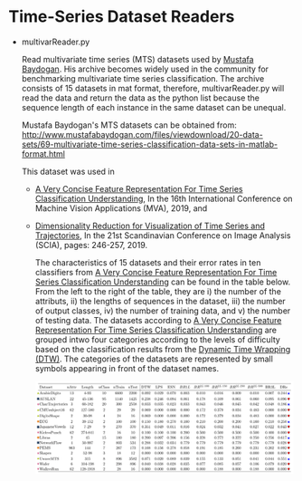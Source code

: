 # Time-Series Dataset Readers

* multivarReader.py

  Read multivariate time series (MTS) datasets used by [Mustafa Baydogan](https://asu.pure.elsevier.com/en/publications/time-series-representation-and-similarity-based-on-local-autopatt-2). His archive becomes widely used in the community for benchmarking multivariate time series classification. The archive consists of 15 datasets in mat format, therefore, multivarReader.py will read the data and return the data as the python list because the sequence length of each instance in the same dataset can be unequal. 
  
  
  Mustafa Baydogan's MTS datasets can be obtained from:
  http://www.mustafabaydogan.com/files/viewdownload/20-data-sets/69-multivariate-time-series-classification-data-sets-in-matlab-format.html

  This dataset was used in 
  * [A Very Concise Feature Representation For Time Series Classification Understanding](http://www.mva-org.jp/Proceedings/2019/papers/02-21.pdf), In the 16th International Conference on Machine Vision Applications (MVA), 2019, and 
  
  * [Dimensionality Reduction for Visualization of Time Series and Trajectories](https://link.springer.com/chapter/10.1007/978-3-030-20205-7_21), In the 21st Scandinavian Conference on Image Analysis (SCIA), pages: 246-257, 2019.
   

    The characteristics of 15 datasets and their error rates in ten classifiers from [A Very Concise Feature Representation For Time Series Classification Understanding](http://www.mva-org.jp/Proceedings/2019/papers/02-21.pdf) can be found in the table below. From the left to the right of the table, they are i) the number of the attributs, ii) the lengths of sequences in the dataset, iii) the number of output classes, iv) the number of training data, and v) the number of testing data. 
    The datasets according to  [A Very Concise Feature Representation For Time Series Classification Understanding](http://www.mva-org.jp/Proceedings/2019/papers/02-21.pdf) are grouped intwo four categories according to the levels of difficulty based on the classification results from the [Dynamic Time Wrapping (DTW)](https://asu.pure.elsevier.com/en/publications/time-series-representation-and-similarity-based-on-local-autopatt-2). The categories of the datasets are represented by small symbols appearing in front of the dataset names. 
    
    
    ![dataset+results](doc/dataset+results.png)
 
